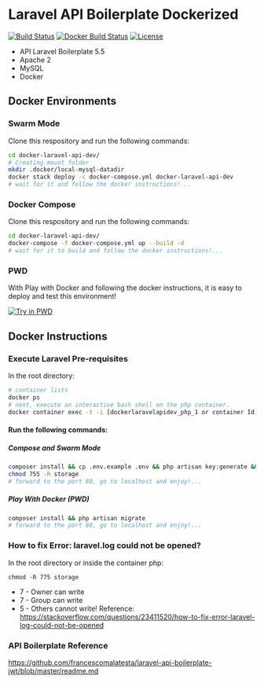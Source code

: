 # Laravel API Boilerplate Dockerized

[![Build Status](https://travis-ci.org/jfernancordova/docker-laravel-api-dev.svg?branch=master)](https://travis-ci.org/jfernancordova/docker-laravel-api-dev)
[![Docker Build Status](https://img.shields.io/docker/build/jfernancordova/docker-laravel-api-dev-dockerfile.svg?style=flat-square)](https://hub.docker.com/r/jfernancordova/docker-laravel-api-dev-dockerfile)
[![License](https://img.shields.io/badge/License-MIT-yellow.svg)](https://opensource.org/licenses/MIT)

* API Laravel Boilerplate 5.5
* Apache 2
* MySQL
* Docker
 
## Docker Environments

### Swarm Mode
Clone this respository and run the following commands:
```bash
cd docker-laravel-api-dev/
# Creating mount folder
mkdir .docker/local-mysql-datadir
docker stack deploy -c docker-compose.yml docker-laravel-api-dev
# wait for it and follow the docker instructions!...
```
### Docker Compose
Clone this respository and run the following commands:
```bash
cd docker-laravel-api-dev/
docker-compose -f docker-compose.yml up --build -d
# wait for it to build and follow the docker instructions!...
```
### PWD 
With Play with Docker and following the docker instructions, it is easy to deploy and test this environment!

[![Try in PWD](https://cdn.rawgit.com/play-with-docker/stacks/cff22438/assets/images/button.png)](http://play-with-docker.com?stack=https://raw.githubusercontent.com/jfernancordova/docker-laravel-api-dev/master/docker-compose-pwd.yml)

## Docker Instructions

### Execute Laravel Pre-requisites
In the root directory:
```bash
# container lists
docker ps
# next, execute an interactive bash shell on the php container.
docker container exec -t -i [dockerlaravelapidev_php_1 or container Id] bash
```
#### Run the following commands:

##### Compose and Swarm Mode
```bash
composer install && cp .env.example .env && php artisan key:generate && php artisan migrate
chmod 755 -R storage
# forward to the port 80, go to localhost and enjoy!...
```
##### Play With Docker (PWD)
```bash
composer install && php artisan migrate
# forward to the port 80, go to localhost and enjoy!...
```

### How to fix Error: laravel.log could not be opened?
In the root directory or inside the container php:
<pre><code>chmod -R 775 storage </code></pre>
* 7 - Owner can write
* 7 - Group can write
* 5 - Others cannot write!
Reference:
https://stackoverflow.com/questions/23411520/how-to-fix-error-laravel-log-could-not-be-opened

### API Boilerplate Reference
https://github.com/francescomalatesta/laravel-api-boilerplate-jwt/blob/master/readme.md
